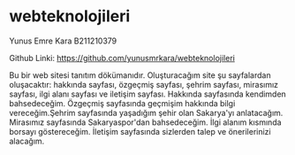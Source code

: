 # webteknolojileri
Yunus Emre Kara
B211210379

Github Linki:
https://github.com/yunusmrkara/webteknolojileri

Bu bir web sitesi tanıtım dökümanıdır.
Oluşturacağım site şu sayfalardan oluşacaktır: hakkında sayfası, özgeçmiş sayfası, şehrim sayfası, mirasımız sayfası, ilgi alanı sayfası ve iletişim sayfası.
Hakkında sayfasında kendimden bahsedeceğim. Özgeçmiş sayfasında geçmişim hakkında bilgi vereceğim.Şehrim sayfasında yaşadığım şehir olan Sakarya'yı anlatacağım. 
Mirasımız sayfasında Sakaryaspor'dan bahsedeceğim. İlgi alanım kısmında borsayı göstereceğim. İletişim sayfasında sizlerden talep ve önerilerinizi alacağım.
